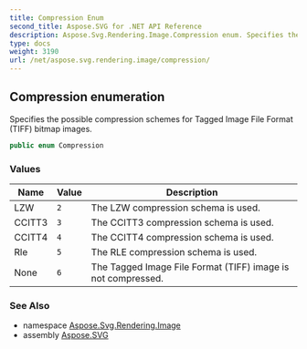 ```yaml
---
title: Compression Enum
second_title: Aspose.SVG for .NET API Reference
description: Aspose.Svg.Rendering.Image.Compression enum. Specifies the possible compression schemes for Tagged Image File Format TIFF bitmap images
type: docs
weight: 3190
url: /net/aspose.svg.rendering.image/compression/
---
```

## Compression enumeration

Specifies the possible compression schemes for Tagged Image File Format (TIFF) bitmap images.

```csharp
public enum Compression
```

### Values

| Name | Value | Description |
| --- | --- | --- |
| LZW | `2` | The LZW compression schema is used. |
| CCITT3 | `3` | The CCITT3 compression schema is used. |
| CCITT4 | `4` | The CCITT4 compression schema is used. |
| Rle | `5` | The RLE compression schema is used. |
| None | `6` | The Tagged Image File Format (TIFF) image is not compressed. |

### See Also

* namespace [Aspose.Svg.Rendering.Image](../../aspose.svg.rendering.image/)
* assembly [Aspose.SVG](../../)

